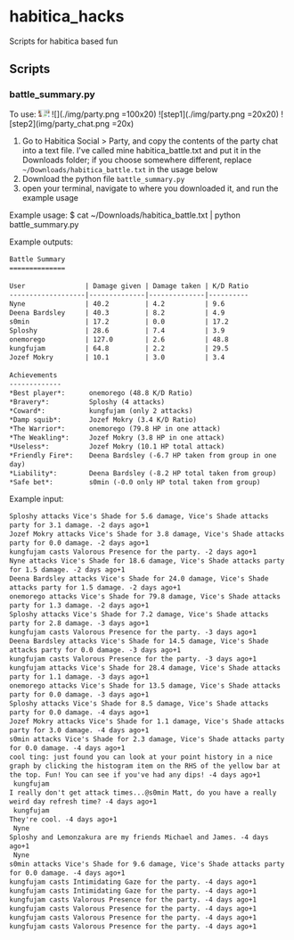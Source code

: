 # habitica_hacks
Scripts for habitica based fun

## Scripts

### battle_summary.py

To use:
<img src="img/party.png" alt="step1" style="width: 20px;"/>
![](./img/party.png =100x20)
![step1](./img/party.png =20x20)
![step2](img/party_chat.png =20x)
1. Go to Habitica Social > Party, and copy the contents of the party chat into a text file. I've called mine habitica_battle.txt and put it in the Downloads folder; if you choose somewhere different, replace `~/Downloads/habitica_battle.txt` in the usage below
1. Download the python file `battle_summary.py`
1. open your terminal, navigate to where you downloaded it, and run the example usage

Example usage:
    $ cat ~/Downloads/habitica_battle.txt | python battle_summary.py

Example outputs:
```
Battle Summary
==============

User               | Damage given | Damage taken | K/D Ratio
-------------------|--------------|--------------|----------
Nyne               | 40.2         | 4.2          | 9.6      
Deena Bardsley     | 40.3         | 8.2          | 4.9      
s0min              | 17.2         | 0.0          | 17.2     
Sploshy            | 28.6         | 7.4          | 3.9      
onemorego          | 127.0        | 2.6          | 48.8     
kungfujam          | 64.8         | 2.2          | 29.5     
Jozef Mokry        | 10.1         | 3.0          | 3.4      

Achievements
-------------
*Best player*:      onemorego (48.8 K/D Ratio)  
*Bravery*:          Sploshy (4 attacks)  
*Coward*:           kungfujam (only 2 attacks)  
*Damp squib*:       Jozef Mokry (3.4 K/D Ratio)  
*The Warrior*:      onemorego (79.8 HP in one attack)  
*The Weakling*:     Jozef Mokry (3.8 HP in one attack)  
*Useless*:          Jozef Mokry (10.1 HP total attack)  
*Friendly Fire*:    Deena Bardsley (-6.7 HP taken from group in one day)  
*Liability*:        Deena Bardsley (-8.2 HP total taken from group)  
*Safe bet*:         s0min (-0.0 only HP total taken from group)
```

Example input:
```
Sploshy attacks Vice's Shade for 5.6 damage, Vice's Shade attacks party for 3.1 damage. -2 days ago+1   
Jozef Mokry attacks Vice's Shade for 3.8 damage, Vice's Shade attacks party for 0.0 damage. -2 days ago+1   
kungfujam casts Valorous Presence for the party. -2 days ago+1   
Nyne attacks Vice's Shade for 18.6 damage, Vice's Shade attacks party for 1.5 damage. -2 days ago+1   
Deena Bardsley attacks Vice's Shade for 24.0 damage, Vice's Shade attacks party for 1.5 damage. -2 days ago+1   
onemorego attacks Vice's Shade for 79.8 damage, Vice's Shade attacks party for 1.3 damage. -2 days ago+1   
Sploshy attacks Vice's Shade for 7.2 damage, Vice's Shade attacks party for 2.8 damage. -3 days ago+1   
kungfujam casts Valorous Presence for the party. -3 days ago+1   
Deena Bardsley attacks Vice's Shade for 14.5 damage, Vice's Shade attacks party for 0.0 damage. -3 days ago+1   
kungfujam casts Valorous Presence for the party. -3 days ago+1   
kungfujam attacks Vice's Shade for 28.4 damage, Vice's Shade attacks party for 1.1 damage. -3 days ago+1   
onemorego attacks Vice's Shade for 13.5 damage, Vice's Shade attacks party for 0.0 damage. -3 days ago+1   
Sploshy attacks Vice's Shade for 8.5 damage, Vice's Shade attacks party for 0.0 damage. -4 days ago+1   
Jozef Mokry attacks Vice's Shade for 1.1 damage, Vice's Shade attacks party for 3.0 damage. -4 days ago+1   
s0min attacks Vice's Shade for 2.3 damage, Vice's Shade attacks party for 0.0 damage. -4 days ago+1   
cool ting: just found you can look at your point history in a nice graph by clicking the histogram item on the RHS of the yellow bar at the top. Fun! You can see if you've had any dips! -4 days ago+1         
 kungfujam 
I really don't get attack times...@s0min Matt, do you have a really weird day refresh time? -4 days ago+1         
 kungfujam 
They're cool. -4 days ago+1         
 Nyne 
Sploshy and Lemonzakura are my friends Michael and James. -4 days ago+1         
 Nyne 
s0min attacks Vice's Shade for 9.6 damage, Vice's Shade attacks party for 0.0 damage. -4 days ago+1   
kungfujam casts Intimidating Gaze for the party. -4 days ago+1   
kungfujam casts Intimidating Gaze for the party. -4 days ago+1   
kungfujam casts Valorous Presence for the party. -4 days ago+1   
kungfujam casts Valorous Presence for the party. -4 days ago+1   
kungfujam casts Valorous Presence for the party. -4 days ago+1   
kungfujam casts Valorous Presence for the party. -4 days ago+1   
```
